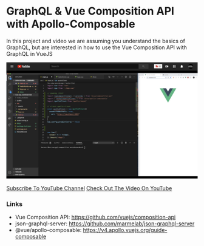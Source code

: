 # GraphQL & Vue Composition API with Apollo-Composable

In this project and video we are assuming you understand the basics of GraphQL, but are interested in how to use the Vue Composition API with GraphQL in VueJS

<a href="https://www.youtube.com/watch?v=MNxgQ4Ba7S8">
<img src="https://github.com/aaronksaunders/vue-gql-composition-1/blob/master/cover.png"/>
  </a>
  <p>
  <a href="https://www.youtube.com/channel/UCMCcqbJpyL3LAv3PJeYz2bg?sub_confirmation=1">Subscribe To YouTube Channel</a>
<a href="https://www.youtube.com/watch?v=MNxgQ4Ba7S8?sub_confirmation=1">Check Out The Video On YouTube</a>
  </p>
  
### Links
- Vue Composition API: https://github.com/vuejs/composition-api
- json-graphql-server: https://github.com/marmelab/json-graphql-server
- @vue/apollo-composable: https://v4.apollo.vuejs.org/guide-composable
